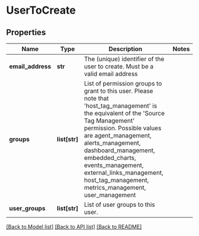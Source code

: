 # UserToCreate

## Properties
Name | Type | Description | Notes
------------ | ------------- | ------------- | -------------
**email_address** | **str** | The (unique) identifier of the user to create. Must be a valid email address | 
**groups** | **list[str]** | List of permission groups to grant to this user. Please note that &#39;host_tag_management&#39; is the equivalent of the &#39;Source Tag Management&#39; permission.  Possible values are agent_management, alerts_management, dashboard_management, embedded_charts, events_management, external_links_management, host_tag_management, metrics_management, user_management | 
**user_groups** | **list[str]** | List of user groups to this user.  | 

[[Back to Model list]](../README.md#documentation-for-models) [[Back to API list]](../README.md#documentation-for-api-endpoints) [[Back to README]](../README.md)


